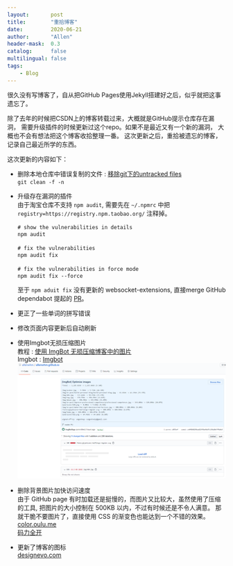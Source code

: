 ```yaml
---
layout:       post
title:        "重拾博客"
date:         2020-06-21
author:       "Allen"
header-mask:  0.3
catalog:      false
multilingual: false
tags:
    - Blog
---
```


很久没有写博客了，自从把GitHub Pages使用Jekyll搭建好之后，似乎就把这事遗忘了。

除了去年的时候把CSDN上的博客转载过来，大概就是GitHub提示仓库存在漏洞，
需要升级插件的时候更新过这个repo。如果不是最近又有一个新的漏洞，
大概也不会有想法把这个博客收拾整理一番。
这次更新之后，重拾被遗忘的博客，记录自己最近所学的东西。  

这次更新的内容如下：

- 删除本地仓库中错误复制的文件 : [移除git下的untracked files](https://www.jianshu.com/p/76c93dd3eaad)  
`git clean -f -n` 

- 升级存在漏洞的插件  
    由于淘宝仓库不支持 `npm audit`, 需要先在 `~/.npmrc` 中把 `registry=https://registry.npm.taobao.org/` 注释掉。    
    ``` shell
    # show the vulnerabilities in details
    npm audit
    
    # fix the vulnerabilities
    npm audit fix
    
    # fix the vulnerabilities in force mode
    npm audit fix --force
    ``` 
    至于 `npm aduit fix` 没有更新的 websocket-extensions, 
    直接merge GitHub dependabot 提起的 [PR](https://github.com/allenwhm/allenwhm.github.io/pull/2)。

- 更正了一些单词的拼写错误

- 修改页面内容更新后自动刷新

- 使用Imgbot无损压缩图片  
    教程 : [使用 ImgBot 无损压缩博客中的图片](https://mogeko.me/2019/066/)  
    Imgbot : [Imgbot](https://imgbot.net/)  
    ![imgbot_pr](/img/in-post/imgbot_pr.png)  
    
- 删除背景图片加快访问速度  
    由于 GitHub page 有时加载还是挺慢的，而图片又比较大，虽然使用了压缩的工具, 
    把图片的大小控制在 500KB 以内，不过有时候还是不令人满意。
    那就干脆不要图片了，直接使用 CSS 的渐变色也能达到一个不错的效果。  
    [color.oulu.me](http://color.oulu.me/deta3.html)  
    [码力全开](https://design.maliquankai.com/)

- 更新了博客的图标  
    [designevo.com](https://www.designevo.com/cn/logo-maker/)